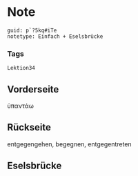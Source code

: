 # Note
```
guid: p`?5kq#iTe
notetype: Einfach + Eselsbrücke
```

### Tags
```
Lektion34
```

## Vorderseite
ὑπαντάω

## Rückseite
entgegengehen, begegnen, entgegentreten

## Eselsbrücke

